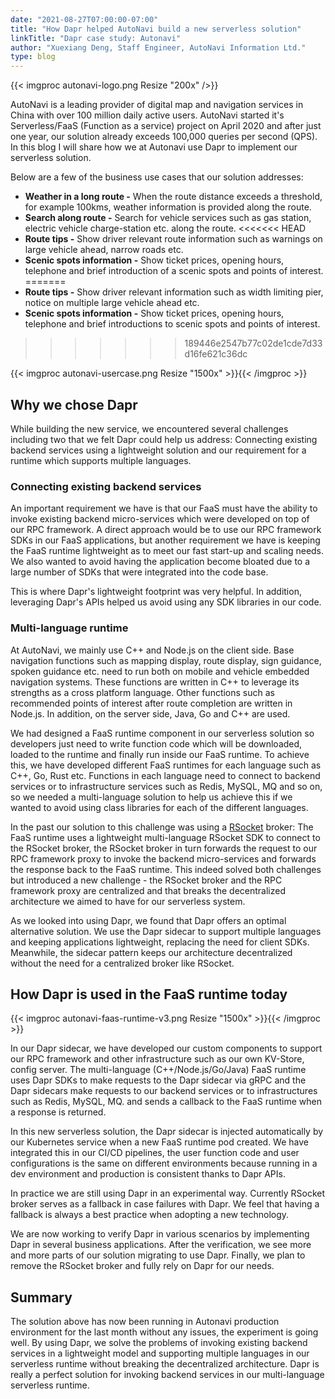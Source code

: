 ```yaml
---
date: "2021-08-27T07:00:00-07:00"
title: "How Dapr helped AutoNavi build a new serverless solution"
linkTitle: "Dapr case study: Autonavi"
author: "Xuexiang Deng, Staff Engineer, AutoNavi Information Ltd."
type: blog
---
```


{{< imgproc autonavi-logo.png  Resize "200x" />}}

AutoNavi is a leading provider of digital map and navigation services in China with over 100 million daily active users. AutoNavi started it's Serverless/FaaS (Function as a service) project on April 2020 and after just one year, our solution already exceeds 100,000 queries per second (QPS). In this blog I will share how we at Autonavi use Dapr to implement our serverless solution.

Below are a few of the business use cases that our solution addresses:
- **Weather in a long route -** When the route distance exceeds a threshold, for example 100kms, weather information is provided along the route.
- **Search along route -** Search for vehicle services such as gas station, electric vehicle charge-station etc. along the route.
<<<<<<< HEAD
- **Route tips -** Show driver relevant route information such as warnings on large vehicle ahead, narrow roads etc.
- **Scenic spots information -** Show ticket prices, opening hours, telephone and brief introduction of a scenic spots and points of interest.
=======
- **Route tips -** Show driver relevant information such as width limiting pier, notice on multiple large vehicle ahead etc.
- **Scenic spots information -** Show ticket prices, opening hours, telephone and brief introductions to scenic spots and points of interest.
>>>>>>> 189446e2547b77c02de1cde7d33d16fe621c36dc

{{< imgproc autonavi-usercase.png Resize "1500x" >}}{{< /imgproc >}}

## Why we chose Dapr

While building the new service, we encountered several challenges including two that we felt Dapr could help us address: Connecting existing backend services using a lightweight solution and our requirement for a runtime which supports multiple languages.

### Connecting existing backend services

An important requirement we have is that our FaaS must have the ability to invoke existing backend micro-services which were developed on top of our RPC framework. A direct approach would be to use our RPC framework SDKs in our FaaS applications, but another requirement we have is keeping the FaaS runtime lightweight as to meet our fast start-up and scaling needs. We also wanted to avoid having the application become bloated due to a large number of SDKs that were integrated into the code base. 

This is where Dapr's lightweight footprint was very helpful. In addition, leveraging Dapr's APIs helped us avoid using any SDK libraries in our code. 

### Multi-language runtime

At AutoNavi, we mainly use C++ and Node.js on the client side. Base navigation functions such as mapping display, route display, sign guidance, spoken guidance etc. need to run both on mobile and vehicle embedded navigation systems. These functions are written in C++ to leverage its strengths as a cross platform language. Other functions such as recommended points of interest after route completion are written in Node.js. In addition, on the server side, Java, Go and C++ are used.

We had designed a FaaS runtime component in our serverless solution so developers just need to write function code which will be downloaded, loaded to the runtime and finally run inside our FaaS runtime. To achieve this, we have developed different FaaS runtimes for each language such as C++, Go, Rust etc. Functions in each language need to connect to backend services or to infrastructure services such as Redis, MySQL, MQ and so on, so we needed a multi-language solution to help us achieve this if we wanted to avoid using class libraries for each of the different languages.

In the past our solution to this challenge was using a [RSocket](https://rsocket.io/) broker: The FaaS runtime uses a lightweight multi-language RSocket SDK to connect to the RSocket broker, the RSocket broker in turn forwards the request to our RPC framework proxy to invoke the backend micro-services and forwards the response back to the FaaS runtime. This indeed solved both challenges but introduced a new challenge - the RSocket broker and the RPC framework proxy are centralized and that breaks the decentralized architecture we aimed to have for our serverless system.

As we looked into using Dapr, we found that Dapr offers an optimal alternative solution. We use the Dapr sidecar to support multiple languages and keeping applications lightweight, replacing the need for client SDKs. Meanwhile, the sidecar pattern keeps our architecture decentralized without the need for a centralized broker like RSocket.

## How Dapr is used in the FaaS runtime today

{{< imgproc autonavi-faas-runtime-v3.png Resize "1500x" >}}{{< /imgproc >}}

In our Dapr sidecar, we have developed our custom components to support our RPC framework and other infrastructure such as our own KV-Store, config server. The multi-language (C++/Node.js/Go/Java) FaaS runtime uses Dapr SDKs to make requests to the Dapr sidecar via gRPC and the Dapr sidecars make requests to our backend services or to infrastructures such as Redis, MySQL, MQ. and sends a callback to the FaaS runtime when a response is returned.

In this new serverless solution, the Dapr sidecar is injected automatically by our Kubernetes service when a new FaaS runtime pod created. We have integrated this in our CI/CD pipelines, the user function code and user configurations is the same on different environments because running in a dev environment and production is consistent thanks to Dapr APIs.

In practice we are still using Dapr in an experimental way. Currently RSocket broker serves as a fallback in case failures with Dapr. We feel that having a fallback is always a best practice when adopting a new technology. 

We are now working to verify Dapr in various scenarios by implementing Dapr in several business applications. After the verification, we see more and more parts of our solution migrating to use Dapr. Finally, we plan to remove the RSocket broker and fully rely on Dapr for our needs.

## Summary

The solution above has now been running in Autonavi production environment for the last month without any issues, the experiment is going well. By using Dapr, we solve the problems of invoking existing backend services in a lightweight model and supporting multiple languages in our serverless runtime without breaking the decentralized architecture. Dapr is really a perfect solution for invoking backend services in our multi-language serverless runtime.